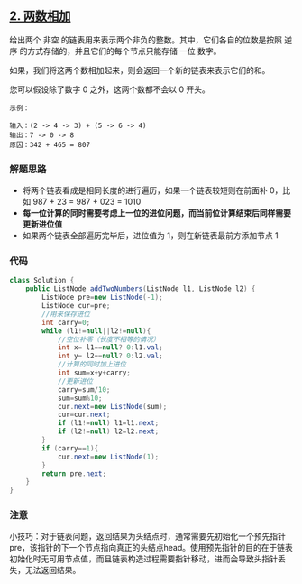 ## [2. 两数相加](https://leetcode-cn.com/problems/add-two-numbers/)

给出两个 非空 的链表用来表示两个非负的整数。其中，它们各自的位数是按照 逆序 的方式存储的，并且它们的每个节点只能存储 一位 数字。

如果，我们将这两个数相加起来，则会返回一个新的链表来表示它们的和。

您可以假设除了数字 0 之外，这两个数都不会以 0 开头。

```
示例：

输入：(2 -> 4 -> 3) + (5 -> 6 -> 4)
输出：7 -> 0 -> 8
原因：342 + 465 = 807
```



### 解题思路

- 将两个链表看成是相同长度的进行遍历，如果一个链表较短则在前面补 0，比如 987 + 23 = 987 + 023 = 1010
- **每一位计算的同时需要考虑上一位的进位问题，而当前位计算结束后同样需要更新进位值**
- 如果两个链表全部遍历完毕后，进位值为 1，则在新链表最前方添加节点 1



### 代码

```java
class Solution {
    public ListNode addTwoNumbers(ListNode l1, ListNode l2) {
        ListNode pre=new ListNode(-1);
        ListNode cur=pre;
        //用来保存进位
        int carry=0;
        while (l1!=null||l2!=null){
            //空位补零（长度不相等的情况）
            int x= l1==null? 0:l1.val;
            int y= l2==null? 0:l2.val;
            //计算的同时加上进位
            int sum=x+y+carry;
            //更新进位
            carry=sum/10;
            sum=sum%10;
            cur.next=new ListNode(sum);
            cur=cur.next;
            if (l1!=null) l1=l1.next;
            if (l2!=null) l2=l2.next;
        }
        if (carry==1){
            cur.next=new ListNode(1);
        }
        return pre.next;
    }
}
```



### 注意

小技巧：对于链表问题，返回结果为头结点时，通常需要先初始化一个预先指针 pre，该指针的下一个节点指向真正的头结点head。使用预先指针的目的在于链表初始化时无可用节点值，而且链表构造过程需要指针移动，进而会导致头指针丢失，无法返回结果。

